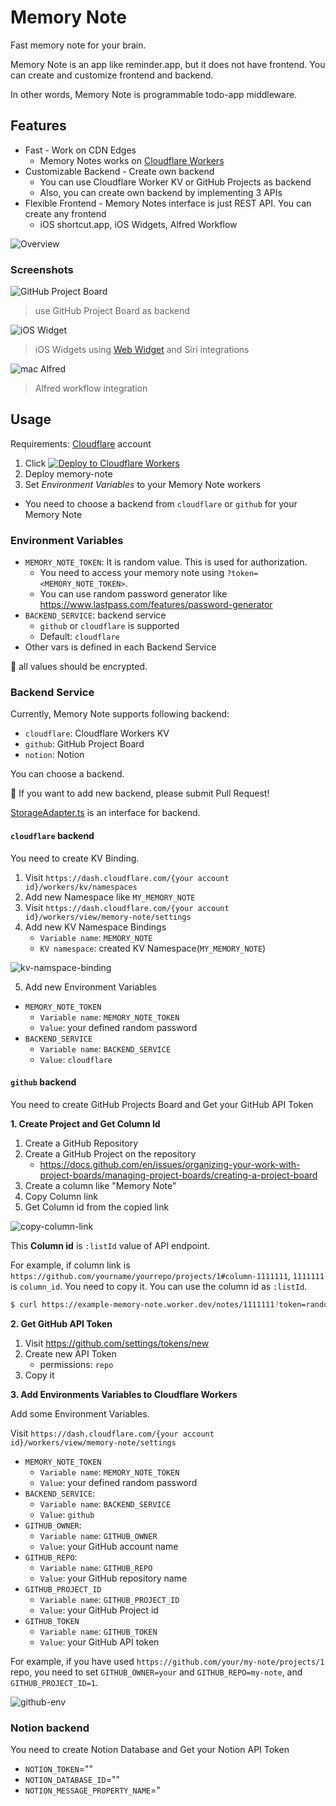 # Memory Note

Fast memory note for your brain.

Memory Note is an app like reminder.app, but it does not have frontend.
You can create and customize frontend and backend.

In other words, Memory Note is programmable todo-app middleware.

## Features

- Fast - Work on CDN Edges
  - Memory Notes works on [Cloudflare Workers](https://workers.cloudflare.com/)
- Customizable Backend - Create own backend 
  - You can use Cloudflare Worker KV or GitHub Projects as backend
  - Also, you can create own backend by implementing 3 APIs
- Flexible Frontend - Memory Notes interface is just REST API. You can create any frontend
    - iOS shortcut.app, iOS Widgets, Alfred Workflow

![Overview](docs/img/overview.png)

### Screenshots

![GitHub Project Board](docs/img/github-project-board.png)

> use GitHub Project Board as backend

![iOS Widget](docs/img/ios-widget.jpeg)

> iOS Widgets using [Web Widget](https://apps.apple.com/jp/app/web-widget-webpage-screenshot/id1561605396) and Siri integrations

![mac Alfred](docs/img/mac-alfred.png)

> Alfred workflow integration

## Usage

Requirements: [Cloudflare](https://www.cloudflare.com/) account

1. Click [![Deploy to Cloudflare Workers](https://deploy.workers.cloudflare.com/button)](https://deploy.workers.cloudflare.com/?url=https://github.com/azu/memory-note)
2. Deploy memory-note
3. Set *Environment Variables* to your Memory Note workers
  - You need to choose a backend from `cloudflare` or `github` for your Memory Note

### Environment Variables

- `MEMORY_NOTE_TOKEN`: It is random value. This is used for authorization.
  - You need to access your memory note using `?token=<MEMORY_NOTE_TOKEN>`.
  - You can use random password generator like <https://www.lastpass.com/features/password-generator>
- `BACKEND_SERVICE`: backend service
  - `github` or `cloudflare` is supported 
  - Default: `cloudflare`
- Other vars is defined in each Backend Service

:memo: all values should be encrypted. 

### Backend Service

Currently, Memory Note supports following backend:

- `cloudflare`: Cloudflare Workers KV
- `github`: GitHub Project Board
- `notion`: Notion

You can choose a backend.

:memo: If you want to add new backend, please submit Pull Request!

[StorageAdapter.ts](./src/note/StorageAdapter.ts) is an interface for backend.

#### `cloudflare` backend

You need to create KV Binding.

1. Visit `https://dash.cloudflare.com/{your account id}/workers/kv/namespaces`
2. Add new Namespace like `MY_MEMORY_NOTE`
3. Visit `https://dash.cloudflare.com/{your account id}/workers/view/memory-note/settings`
4. Add new KV Namespace Bindings
   - `Variable name`: `MEMORY_NOTE`
   - `KV namespace`: created KV Namespace(`MY_MEMORY_NOTE`)

![kv-namspace-binding](docs/img/kv-namspace-binding.png)

5. Add new Environment Variables

- `MEMORY_NOTE_TOKEN`
    - `Variable name`: `MEMORY_NOTE_TOKEN`
    - `Value`: your defined random password
- `BACKEND_SERVICE`
    - `Variable name`: `BACKEND_SERVICE`
    - `Value`: `cloudflare`

#### `github` backend

You need to create GitHub Projects Board and Get your GitHub API Token

**1. Create Project and Get Column Id**

1. Create a GitHub Repository
2. Create a GitHub Project on the repository
   - <https://docs.github.com/en/issues/organizing-your-work-with-project-boards/managing-project-boards/creating-a-project-board>
3. Create a column like "Memory Note"
4. Copy Column link
5. Get Column id from the copied link

![copy-column-link](docs/img/copy-column-link.png)

This **Column id** is `:listId` value of API endpoint.

For example, if column link is `https://github.com/yourname/yourrepo/projects/1#column-1111111`, `1111111` is `column_id`. You need to copy it.
You can use the column id as `:listId`.

```bash
$ curl https://example-memory-note.worker.dev/notes/1111111?token=random-password
```

**2. Get GitHub API Token**

1. Visit <https://github.com/settings/tokens/new>
2. Create new API Token
    - permissions: `repo`
3. Copy it

**3. Add Environments Variables to Cloudflare Workers**

Add some Environment Variables.

Visit `https://dash.cloudflare.com/{your account id}/workers/view/memory-note/settings`

- `MEMORY_NOTE_TOKEN`
    - `Variable name`: `MEMORY_NOTE_TOKEN`
    - `Value`: your defined random password
- `BACKEND_SERVICE`:
    - `Variable name`: `BACKEND_SERVICE`
    - `Value`: `github`
- `GITHUB_OWNER`:
    - `Variable name`: `GITHUB_OWNER`
    - `Value`: your GitHub account name
- `GITHUB_REPO`:
    - `Variable name`: `GITHUB_REPO`
    - `Value`: your GitHub repository name
- `GITHUB_PROJECT_ID`
    - `Variable name`: `GITHUB_PROJECT_ID`
    - `Value`: your GitHub Project id
- `GITHUB_TOKEN`
    - `Variable name`: `GITHUB_TOKEN`
    - `Value`: your GitHub API token

For example, if you have used `https://github.com/your/my-note/projects/1` repo, you need to set `GITHUB_OWNER=your` and `GITHUB_REPO=my-note`, and `GITHUB_PROJECT_ID=1`.

![github-env](docs/img/github-env.png)

### Notion backend

You need to create Notion Database and Get your Notion API Token

- `NOTION_TOKEN`="<NOTION API TOKEN>"
- `NOTION_DATABASE_ID`="<NOTION DATABASE ID>"
- `NOTION_MESSAGE_PROPERTY_NAME`="<TITLE property Name>"

Optional:

- `NOTION_LIST_PROPERTY_NAME`="<Relational Property Name>"
- `NOTION_LIST_TYPE`="relation" or "select"

NOTION_LIST_VALUE is `:listId`

`/notes/:listId` refer the `NOTION_LIST_PROPERTY_NAME`'s value.

## API

Memory-Note provides following API.

### `GET /notes/:listId`

Return an array of notes.

Parameters:

- `:listId`: note key. This use-case is defined by adapter.
    - on `github`: your project column id
    - on `cloudflare`: any string

Query:

- `?limit`: result item count
- `&token`: Your Memory Note token

Example:

```
# curl https://{your worker}/notes/{your GitHub Project Column Id}?token={your Memory Note Token}
$ curl https://example-memory-note.worker.dev/notes/11111?token=random-password
```

### `GET /notes/:listId/widget`

Return simple html page for widgets.

You can show your notes on Widgets app like [Web Widget](https://apps.apple.com/jp/app/web-widget-webpage-screenshot/id1561605396).

### `POST /notes/:listId/new`

Post a note that following json data.

```typescript
type NoteBody = {
    message: string;
};
```

Example of post data.

```json
{
  "message": "test"
}
```

Parameters:

- `:listId`: note key. This use-case is defined by adapter.

Query:

- `?token`: Your Memory Note token

### `PUT /notes/:listId/:noteId`

Edit a note with the `:noteId`

```typescript
type NoteBody = {
    message: string;
};
```

Example of post data.

```json
{
  "message": "test"
}
```

Parameters:

- `:listId`: note key. This use-case is defined by adapter.
- `:noteId`: note id. you can get the id from GET api

Query:

- `?token`: Your Memory Note token

### `DELETE /notes/:listId/:noteId`

Delete the note.

Parameters:

- `:listId`: note key. This use-case is defined by adapter.
- `:noteId`: note id. you can get the id from GET api

Query:

- `?token`: Your Memory Note token

### `POST /notes/:listId/move/:noteId`

Move the note to another list.

- `:listId`: note key. This use-case is defined by adapter.
- `:noteId`: note id. you can get the id from GET api

Body:

- `to`: to list id

```shell
{
  "to": "another list id"
}
```

## Clients

You can use client app for Memory Note.

### Alfred

Alfred workflow can show notes in large types, add a new note, remove a note.

- Download [memory-note.workflow](docs/alfred/memory-note.alfredworkflow)
- Set [Workflow Variables](https://www.alfredapp.com/help/workflows/advanced/variables/)

![alfred-workflow-variables](docs/img/alfred-workflow-variables.png)

[Workflow Variables](https://www.alfredapp.com/help/workflows/advanced/variables/)

- `API_ENDPOINT`: your cloudflare worker url
  - Example, `https://my-memory-note.you.workers.dev`
- `API_TOKEN`: your memory note token
- `LIST_ID`: your main `:listId`

### iOS shortcuts.app:
 
iOS shortcut can create a new note using voice(siri), read out notes.

- Add note using voice to memory note: <https://www.icloud.com/shortcuts/c1095e066e1b40f9986aa1a5b0e36be8>
- Read memory note: <https://www.icloud.com/shortcuts/d05d9b072cf94fffb4215b4e9d4ea6b6>
 
:memo: You input `worker url` and `:listId` and `memory note token` after installing the workflow

### Others

- [ ] Please submit a Pull Request

## Contributing

1. Fork it!
2. Create your feature branch: `git checkout -b my-new-feature`
3. Commit your changes: `git commit -am 'Add some feature'`
4. Push to the branch: `git push origin my-new-feature`
5. Submit a pull request :D

## License

MIT
